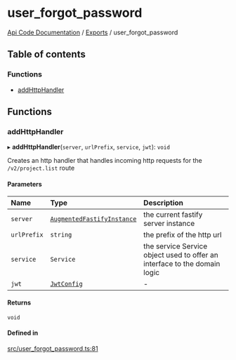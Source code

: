 # user\_forgot\_password
 
[Api Code Documentation](../README.md) / [Exports](../modules.md) / user\_forgot\_password

## Table of contents

### Functions

- [addHttpHandler](user_forgot_password.md#addhttphandler)

## Functions

### addHttpHandler

▸ **addHttpHandler**(`server`, `urlPrefix`, `service`, `jwt`): `void`

Creates an http handler that handles incoming http requests for the `/v2/project.list` route

#### Parameters

| Name | Type | Description |
| :------ | :------ | :------ |
| `server` | [`AugmentedFastifyInstance`](../interfaces/types.AugmentedFastifyInstance.md) | the current fastify server instance |
| `urlPrefix` | `string` | the prefix of the http url |
| `service` | `Service` | the service Service object used to offer an interface to the domain logic |
| `jwt` | [`JwtConfig`](../interfaces/config.JwtConfig.md) | - |

#### Returns

`void`

#### Defined in

[src/user_forgot_password.ts:81](https://github.com/openkfw/TruBudget/blob/1602d8b/api/src/user_forgot_password.ts#L81)

